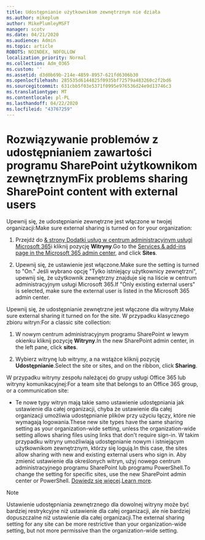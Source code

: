 ```yaml
---
title: Udostępnianie użytkownikom zewnętrznym nie działa
ms.author: mikeplum
author: MikePlumleyMSFT
manager: scotv
ms.date: 04/21/2020
ms.audience: Admin
ms.topic: article
ROBOTS: NOINDEX, NOFOLLOW
localization_priority: Normal
ms.collection: Adm_O365
ms.custom: ''
ms.assetid: d3d0b69b-214e-4859-8957-621fd6306b30
ms.openlocfilehash: 285535d6144825f0935bf72579a483260c2f2bd6
ms.sourcegitcommit: 631cbb5f03e5371f0995e976536d24e9d13746c3
ms.translationtype: MT
ms.contentlocale: pl-PL
ms.lasthandoff: 04/22/2020
ms.locfileid: "43767259"
---
```

# <a name="fix-problems-sharing-sharepoint-content-with-external-users"></a><span data-ttu-id="b788e-102">Rozwiązywanie problemów z udostępnianiem zawartości programu SharePoint użytkownikom zewnętrznym</span><span class="sxs-lookup"><span data-stu-id="b788e-102">Fix problems sharing SharePoint content with external users</span></span>

<span data-ttu-id="b788e-103">Upewnij się, że udostępnianie zewnętrzne jest włączone w twojej organizacji:</span><span class="sxs-lookup"><span data-stu-id="b788e-103">Make sure external sharing is turned on for your organization:</span></span>
  
1. <span data-ttu-id="b788e-104">Przejdź do [ &amp; strony Dodatki usług w centrum administracyjnym usługi Microsoft 365](https://portal.office.com/adminportal/home#/Settings/ServicesAndAddIns)i kliknij pozycję **Witryny**.</span><span class="sxs-lookup"><span data-stu-id="b788e-104">Go to the [Services &amp; add-ins page in the Microsoft 365 admin center](https://portal.office.com/adminportal/home#/Settings/ServicesAndAddIns), and click **Sites**.</span></span>
    
2. <span data-ttu-id="b788e-105">Upewnij się, że ustawienie jest włączone.</span><span class="sxs-lookup"><span data-stu-id="b788e-105">Make sure the setting is turned to "On."</span></span> <span data-ttu-id="b788e-106">Jeśli wybrano opcję "Tylko istniejący użytkownicy zewnętrzni", upewnij się, że użytkownik zewnętrzny znajduje się na liście w centrum administracyjnym usługi Microsoft 365.</span><span class="sxs-lookup"><span data-stu-id="b788e-106">If "Only existing external users" is selected, make sure the external user is listed in the Microsoft 365 admin center.</span></span>
    
<span data-ttu-id="b788e-107">Upewnij się, że udostępnianie zewnętrzne jest włączone dla witryny.</span><span class="sxs-lookup"><span data-stu-id="b788e-107">Make sure external sharing it turned on for the site.</span></span> <span data-ttu-id="b788e-108">W przypadku klasycznego zbioru witryn:</span><span class="sxs-lookup"><span data-stu-id="b788e-108">For a classic site collection:</span></span>
  
1. <span data-ttu-id="b788e-109">W nowym centrum administracyjnym programu SharePoint w lewym okienku kliknij pozycję **Witryny**.</span><span class="sxs-lookup"><span data-stu-id="b788e-109">In the new SharePoint admin center, in the left pane, click **sites**.</span></span>
    
2. <span data-ttu-id="b788e-110">Wybierz witrynę lub witryny, a na wstążce kliknij pozycję **Udostępnianie**.</span><span class="sxs-lookup"><span data-stu-id="b788e-110">Select the site or sites, and on the ribbon, click **Sharing**.</span></span>
    
<span data-ttu-id="b788e-111">W przypadku witryny zespołu należącej do grupy usługi Office 365 lub witryny komunikacyjnej:</span><span class="sxs-lookup"><span data-stu-id="b788e-111">For a team site that belongs to an Office 365 group, or a communication site:</span></span>
  
- <span data-ttu-id="b788e-112">Te nowe typy witryn mają takie samo ustawienie udostępniania jak ustawienie dla całej organizacji, chyba że ustawienie dla całej organizacji umożliwia udostępnianie plików przy użyciu łączy, które nie wymagają logowania.</span><span class="sxs-lookup"><span data-stu-id="b788e-112">These new site types have the same sharing setting as your organization-wide setting, unless the organization-wide setting allows sharing files using links that don't require sign-in.</span></span> <span data-ttu-id="b788e-113">W takim przypadku witryny umożliwiają udostępnianie nowym i istniejącym użytkownikom zewnętrznym, którzy się logują.</span><span class="sxs-lookup"><span data-stu-id="b788e-113">In this case, the sites allow sharing with new and existing external users who sign in.</span></span> <span data-ttu-id="b788e-114">Aby zmienić ustawienie dla określonych witryn, użyj nowego centrum administracyjnego programu SharePoint lub programu PowerShell.</span><span class="sxs-lookup"><span data-stu-id="b788e-114">To change the setting for specific sites, use the new SharePoint admin center or PowerShell.</span></span> <span data-ttu-id="b788e-115">[Dowiedz się więcej](https://go.microsoft.com/fwlink/?linkid=871863).</span><span class="sxs-lookup"><span data-stu-id="b788e-115">[Learn more](https://go.microsoft.com/fwlink/?linkid=871863).</span></span>
    
> [!NOTE]
> <span data-ttu-id="b788e-116">Ustawienie udostępniania zewnętrznego dla dowolnej witryny może być bardziej restrykcyjne niż ustawienie dla całej organizacji, ale nie bardziej dopuszczalne niż ustawienie dla całej organizacji.</span><span class="sxs-lookup"><span data-stu-id="b788e-116">The external sharing setting for any site can be more restrictive than your organization-wide setting, but not more permissive than the organization-wide setting.</span></span> 
  

